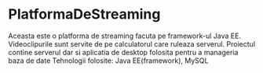 # PlatformaDeStreaming
Aceasta este o platforma de streaming facuta pe framework-ul Java EE.
Videoclipurile sunt servite de pe calculatorul care ruleaza serverul.
Proiectul contine serverul dar si aplicatia de desktop folosita pentru a manageria baza de date
Tehnologii folosite: Java EE(framework), MySQL
